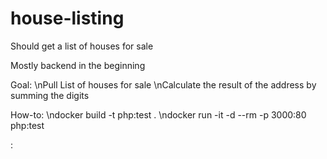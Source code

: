 # house-listing
Should get a list of houses for sale

Mostly backend in the beginning

Goal:
\nPull List of houses for sale
\nCalculate the result of the address by summing the digits

How-to:
\ndocker build -t php:test .
\ndocker run -it -d --rm -p 3000:80 php:test

<host>:<container>
